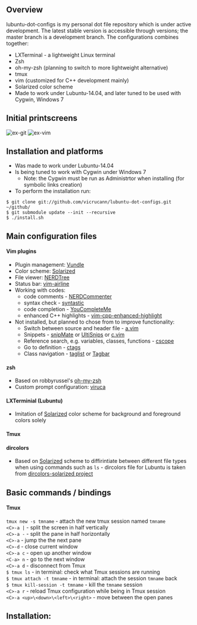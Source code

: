 ## Overview

lubuntu-dot-configs is my personal dot file repository which is under active development. The latest stable version is accessible through versions; the master branch is a development branch. The configurations combines together: 
* LXTerminal - a lightweight Linux terminal
* Zsh 
* oh-my-zsh (planning to switch to more lightweight alternative)
* tmux
* vim (customized for C++ development mainly)
* Solarized color scheme
* Made to work under Lubuntu-14.04, and later tuned to be used with Cygwin, Windows 7

## Initial printscreens
![ex-git](https://github.com/vicrucann/lubuntu-dot-configs/blob/master/img/ex-git.png?raw=true "Git repo example")
![ex-vim](https://github.com/vicrucann/lubuntu-dot-configs/blob/master/img/ex-vim.png?raw=true "Vim and tmux example")

## Installation and platforms 
* Was made to work under Lubuntu-14.04
* Is being tuned to work with Cygwin under Windows 7 
	* Note: the Cygwin must be run as Administrtor when installing (for symbolic links creation) 
* To perform the installation run:  
```
$ git clone git://github.com/vicrucann/lubuntu-dot-configs.git ~/github/  
$ git submodule update --init --recursive  
$ ./install.sh
```

## Main configuration files

#### Vim plugins
* Plugin management: [Vundle](https://github.com/VundleVim/Vundle.vim)
* Color scheme: [Solarized](https://github.com/altercation/vim-colors-solarized)
* File viewer: [NERDTree](https://github.com/scrooloose/nerdtree)
* Status bar: [vim-airline](https://github.com/bling/vim-airline)
* Working with codes: 
  * code comments - [NERDCommenter](https://github.com/scrooloose/nerdcommenter) 
  * syntax check - [syntastic](https://github.com/scrooloose/syntastic) 
  * code completion - [YouCompleteMe](https://github.com/Valloric/YouCompleteMe)
  * enhanced C++ highlights - [vim-cpp-enhanced-highlight](https://github.com/octol/vim-cpp-enhanced-highlight)
* Not installed, but planned to chose from to improve functionality:
  * Switch between source and header file - [a.vim](http://www.vim.org/scripts/script.php?script_id=31)
  * Snippets - [snipMate](http://www.vim.org/scripts/script.php?script_id=2540) or [UltiSnips](http://www.vim.org/scripts/script.php?script_id=2715) or [c.vim](http://www.vim.org/scripts/script.php?script_id=213)
  * Reference search, e.g. variables, classes, functions - [cscope](http://cscope.sourceforge.net/cscope_vim_tutorial.html)
  * Go to definition - [ctags](http://ctags.sourceforge.net/)
  * Class navigation - [taglist](http://vim-taglist.sourceforge.net/) or [Tagbar](http://www.vim.org/scripts/script.php?script_id=3465)

#### zsh
* Based on robbyrussel's [oh-my-zsh](https://github.com/robbyrussell/oh-my-zsh)  
* Custom prompt configuration: [viruca]()

#### LXTerminial (Lubuntu)
* Imitation of [Solarized](https://github.com/altercation/vim-colors-solarized) color scheme for background and foreground colors solely

#### Tmux

#### dircolors
* Based on [Solarized](https://github.com/altercation/vim-colors-solarized) scheme to diffirintiate between different file types when using commands such as `ls` - dircolors file for Lubuntu is taken from [dircolors-solarized project](https://github.com/seebi/dircolors-solarized)

## Basic commands / bindings

#### Tmux

`tmux new -s tmname` - attach the new tmux session named `tmname`  
`<C>-a |` - split the screen in half vertically  
`<C>-a -` - split the pane in half horizontally  
`<C>-a` - jump the the next pane  
`<C>-d` - close current window  
`<C>-a c` - open up another window  
`<C-a> n` - go to the next window  
`<C>-a d` - disconnect from Tmux  
`$ tmux ls` - in terminal: check what Tmux sessions are running  
`$ tmux attach -t tmname` - in terminal: attach the session `tmname` back  
`$ tmux kill-session -t tmname` - kill the `tmname` session  
`<C>-a r` - reload Tmux configuration while being in Tmux session  
`<C>-a <up>\<down>\<left>\<right>` - move between the open panes  

## Installation:  




